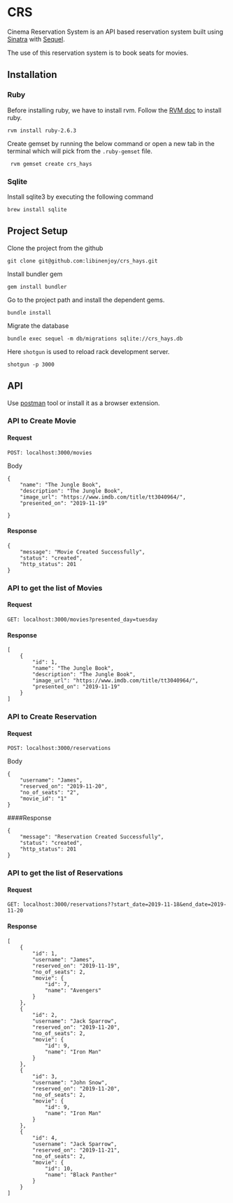 # CRS
Cinema Reservation System is an API based reservation system built using [Sinatra](http://sinatrarb.com/) with [Sequel](https://sequel.jeremyevans.net/).

The use of this reservation system is to book seats for movies.

## Installation
### Ruby
Before installing ruby, we have to install rvm. Follow the [RVM doc](https://rvm.io/rvm/install)
to install ruby.
```shell script
rvm install ruby-2.6.3
```

Create gemset by running the below command or open a new tab in the terminal which will pick from the `.ruby-gemset` file.
```shell script
 rvm gemset create crs_hays
```
### Sqlite

Install sqlite3 by executing the following command
```shell script
brew install sqlite
```

## Project Setup

Clone the project from the github
```shell script
git clone git@github.com:libinenjoy/crs_hays.git
```

Install bundler gem
```shell script
gem install bundler
```

Go to the project path and install the dependent gems.
```shell script
bundle install
```

Migrate the database
```shell script
bundle exec sequel -m db/migrations sqlite://crs_hays.db
```

Here `shotgun` is used to reload rack development server.
```shell script
shotgun -p 3000
```

## API
Use [postman](www.getpostman.com) tool or install it as a browser extension.
### API to Create Movie
#### Request
```http request
POST: localhost:3000/movies
```
Body
```json5
{
	"name": "The Jungle Book",
	"description": "The Jungle Book",
	"image_url": "https://www.imdb.com/title/tt3040964/",
	"presented_on": "2019-11-19"

}
```
#### Response
```json5
{
    "message": "Movie Created Successfully",
    "status": "created",
    "http_status": 201
}
```

### API to get the list of Movies
#### Request
```http request
GET: localhost:3000/movies?presented_day=tuesday
```
#### Response
```json5
[
    {
        "id": 1,
        "name": "The Jungle Book",
        "description": "The Jungle Book",
        "image_url": "https://www.imdb.com/title/tt3040964/",
        "presented_on": "2019-11-19"
    }
]
```

### API to Create Reservation
#### Request
```http request
POST: localhost:3000/reservations
```
Body
```json5
{
	"username": "James",
	"reserved_on": "2019-11-20",
	"no_of_seats": "2",
	"movie_id": "1"
}
```
####Response
```json5
{
    "message": "Reservation Created Successfully",
    "status": "created",
    "http_status": 201
}
```

### API to get the list of Reservations
#### Request
```http request
GET: localhost:3000/reservations??start_date=2019-11-18&end_date=2019-11-20
```
#### Response
```json5
[
    {
        "id": 1,
        "username": "James",
        "reserved_on": "2019-11-19",
        "no_of_seats": 2,
        "movie": {
            "id": 7,
            "name": "Avengers"
        }
    },
    {
        "id": 2,
        "username": "Jack Sparrow",
        "reserved_on": "2019-11-20",
        "no_of_seats": 2,
        "movie": {
            "id": 9,
            "name": "Iron Man"
        }
    },
    {
        "id": 3,
        "username": "John Snow",
        "reserved_on": "2019-11-20",
        "no_of_seats": 2,
        "movie": {
            "id": 9,
            "name": "Iron Man"
        }
    },
    {
        "id": 4,
        "username": "Jack Sparrow",
        "reserved_on": "2019-11-21",
        "no_of_seats": 2,
        "movie": {
            "id": 10,
            "name": "Black Panther"
        }
    }
]
```

